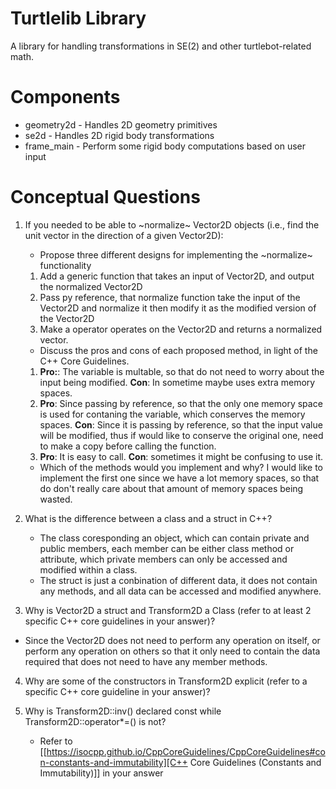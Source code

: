 # Turtlelib Library
A library for handling transformations in SE(2) and other turtlebot-related math.

# Components
- geometry2d - Handles 2D geometry primitives
- se2d - Handles 2D rigid body transformations
- frame_main - Perform some rigid body computations based on user input

# Conceptual Questions
1. If you needed to be able to ~normalize~ Vector2D objects (i.e., find the unit vector in the direction of a given Vector2D):
   - Propose three different designs for implementing the ~normalize~ functionality
    1. Add a generic function that takes an input of Vector2D, and output the normalized Vector2D
    2. Pass py reference, that normalize function take the input of the Vector2D and normalize it then modify it as the modified version of the Vector2D
    3. Make a operator operates on the Vector2D and returns a normalized vector.

   - Discuss the pros and cons of each proposed method, in light of the C++ Core Guidelines.
   1. **Pro:**: The variable is multable, so that do not need to worry about the input being modified. **Con**: In sometime maybe uses extra memory spaces.
   2. **Pro**: Since passing by reference, so that the only one memory space is used for contaning the variable, which conserves the memory spaces. **Con**: Since it is passing by reference, so that the input value will be modified, thus if would like to conserve the original one, need to make a copy before calling the function.
   3. **Pro**: It is easy to call. **Con**: sometimes it might be confusing to use it.

   - Which of the methods would you implement and why?
   I would like to implement the first one since we have a lot memory spaces, so that do don't really care about that amount of memory spaces being wasted. 

2. What is the difference between a class and a struct in C++?
   - The class coresponding an object, which can contain private and public members, each member can be either class method or attribute, which private members can only be accessed and modified within a class.
   - The struct is just a conbination of different data, it does not contain any methods, and all data can be accessed and modified anywhere.

<!-- TODO: Complete questions -->

3. Why is Vector2D a struct and Transform2D a Class (refer to at least 2 specific C++ core guidelines in your answer)?
 - Since the Vector2D does not need to perform any operation on itself, or perform any operation on others so that it only need to contain the data required that does not need to have any member methods. 


4. Why are some of the constructors in Transform2D explicit (refer to a specific C++ core guideline in your answer)?


5. Why is Transform2D::inv() declared const while Transform2D::operator*=() is not?
   - Refer to [[https://isocpp.github.io/CppCoreGuidelines/CppCoreGuidelines#con-constants-and-immutability][C++ Core Guidelines (Constants and Immutability)]] in your answer